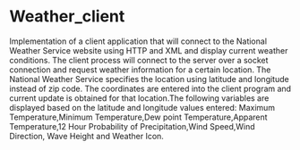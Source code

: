 # Weather_client
 Implementation of a client application that will connect to the National Weather Service website using HTTP and XML and display current weather conditions. 
                 The client process will connect to the server over a socket connection and request weather information for a certain location. The National Weather Service 
                 specifies the location using latitude and longitude instead of zip code. The coordinates are entered into the client program and current update is obtained 
                 for that location.The following variables are displayed based on the latitude and longitude values entered: Maximum Temperature,Minimum Temperature,Dew point 
                 Temperature,Apparent Temperature,12 Hour Probability of Precipitation,Wind Speed,Wind Direction, Wave Height and Weather Icon.
